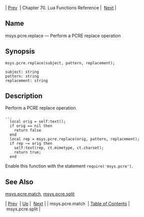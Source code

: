 | [Prev](lua.ref.msys.pcre.match)  | Chapter 70. Lua Functions Reference |  [Next](lua.ref.msys.pcre.split) |

<a name="lua.ref.msys.pcre.replace"></a>
## Name

msys.pcre.replace — Perform a PCRE replace operation

<a name="idp18257600"></a>
## Synopsis

`msys.pcre.replace(subject, pattern, replacement);`

```
subject: string
pattern: string
replacement: string
```
<a name="idp18260640"></a>
## Description

Perform a PCRE replace operation.

```
...
  local orig = self:text();
  if orig == nil then
    return false
  end
  local rep = msys.pcre.replace(orig, pattern, replacement);
  if rep ~= orig then
    self:text(rep, ct.mimetype, ct.charset);
    return true;
  end
```

Enable this function with the statement `require('msys.pcre')`.

<a name="idp18264336"></a>
## See Also

[msys.pcre.match](lua.ref.msys.pcre.match "msys.pcre.match"), [msys.pcre.split](lua.ref.msys.pcre.split "msys.pcre.split")

| [Prev](lua.ref.msys.pcre.match)  | [Up](lua.function.details) |  [Next](lua.ref.msys.pcre.split) |
| msys.pcre.match  | [Table of Contents](index) |  msys.pcre.split |

